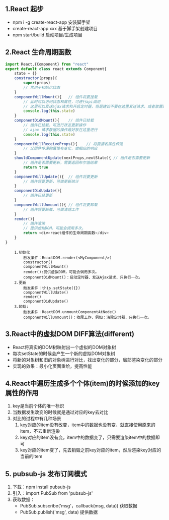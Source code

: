 ## 1.React 起步

- npm i -g create-react-app 安装脚手架
- create-react-app xxx  基于脚手架创建项目
- npm start/build  启动项目/生成项目



## 2.React 生命周期函数

```javascript
import React,{Component} from "react"
export default class react extends Component{
    state = {}
	constructor(props){
        super(props)
        // 常用于初始化状态
    }
    componentWillMount(){	// 组件将要挂载
        // 此时可以访问状态和属性，可进行api调用
        // 这里可以发送ajax请求和开启定时器，但是建议不要在这里发送请求，或者放置运算量特别大的代码，会导致首页渲染时间延长，用户体验差
        console.log(this.state)
    }
    componentDidMount(){	// 组件已挂载
        // 组件已挂载，可进行状态更新操作
        // ajax 请求数据的操作最好放在这里进行
        console.log(this.state)
    }
    componentWillReceiveProps(){	// 将要接收属性传递
        // 父组件传递的属性有变化，做相应的响应
    }
    shouldComponentUpdate(nextProps,nextState){	// 组件是否需要更新
        // 组件是否需要更新，需要返回布尔值结果
        return true
    }
    componentWillUpdate(){	// 组件将要更新
        // 组件将要更新，可做更新统计
    }
    componentDidUpdate(){
        // 组件已经更新
    }
    componentWillUnmount(){	// 组件将要卸载
        // 组件将要卸载，可做清理工作
    }
    render(){
        // 组件渲染
        // 提供虚拟DOM，可能会调用多次。
        return <div>react组件的生命周期函数</div>
    }
}
```

```shell
	1.初始化
        触发条件：ReactDOM.render(<MyComponent/>)
        constructor()
        componentWillMount()
        render():提供虚拟DOM，可能会调用多次。
        componentDidMount()：启动定时器、发送Ajax请求、只执行一次。
    2.更新
        触发条件：this.setState({})
        componentWillUdate()
        render()
        componentDidUpdate()
    3.卸载:
        触发条件：ReactDOM.unmountComponentAtNode()
        componentWillUnmount()：收尾工作，例如：清除定时器，只执行一次。
```

## 3.React中的虚拟DOM  DIFF算法(different)

- React将真实的DOM树映射出一个虚拟的DOM对象树
- 每次setState的时候会产生一个新的虚拟DOM对象树
- 将新的对象树和旧的对象树进行对比，找出变化的部分，局部渲染变化的部分
- 实现的效果：最小化页面重绘，提高性能

## 4.React中遍历生成多个个体(item)的时候添加的key属性的作用

1. key是当前个体的唯一标识
2. 当数据发生改变的时候就是通过对应的key去对比
3. 对比的过程中有几种场景
   1. key对应的item没有改变，item中的数据也没有变，就直接使用原来的item，不去重新渲染
   2. key对应的item没有变，item中的数据变了，只需要渲染item中的数据即可
   3. key对应的item变了，先去销毁之前key对应的item，然后渲染key对应的当前的item

## 5. pubsub-js 发布订阅模式

1. 下载：npm install pubsub-js
2. 引入：import PubSub from 'pubsub-js'
3. 获取数据：
   - PubSub.subscribe('msg'，callback(msg, data))	获取数据
   - PubSub.publish('msg', data)    提供数据